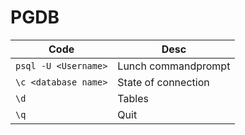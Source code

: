 # PGDB
| Code | Desc |
| --------- | --------- |
|`psql -U <Username>` | Lunch commandprompt |
|`\c <database name>` | State of connection |
|`\d `| Tables |
| `\q` | Quit |